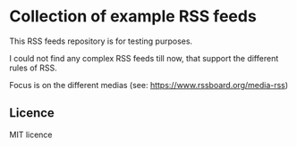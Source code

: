 # Collection of example RSS feeds

This RSS feeds repository is for testing purposes. 

I could not find any complex RSS feeds till now, that support the different rules of RSS.

Focus is on the different medias (see: https://www.rssboard.org/media-rss)

## Licence
MIT licence
